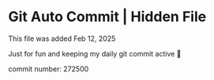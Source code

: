 # Git Auto Commit | Hidden File

This file was added Feb 12, 2025

Just for fun and keeping my daily git commit active 🤪

commit number: 272500
